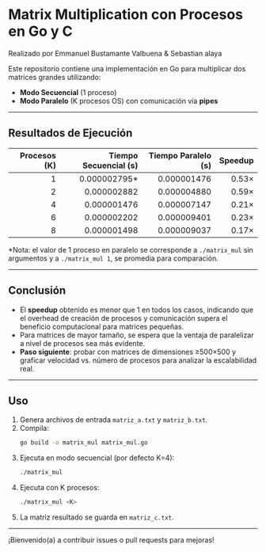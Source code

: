 # Matrix Multiplication con Procesos en Go y C
Realizado por Emmanuel Bustamante Valbuena & Sebastian alaya

Este repositorio contiene una implementación en Go para multiplicar dos matrices grandes utilizando:

- **Modo Secuencial** (1 proceso)
- **Modo Paralelo** (K procesos OS) con comunicación vía **pipes**

---

## Resultados de Ejecución

| Procesos (K) | Tiempo Secuencial (s) | Tiempo Paralelo (s) | Speedup |
|-------------:|----------------------:|--------------------:|--------:|
|            1 |          0.000002795* |           0.000001476 |   0.53× |
|            2 |          0.000002882 |           0.000004880 |   0.59× |
|            4 |          0.000001476 |           0.000007147 |   0.21× |
|            6 |          0.000002202 |           0.000009401 |   0.23× |
|            8 |          0.000001498 |           0.000009037 |   0.17× |

*Nota: el valor de 1 proceso en paralelo se corresponde a `./matrix_mul` sin argumentos y a `./matrix_mul 1`, se promedia para comparación.

---

## Conclusión

- El **speedup** obtenido es menor que 1 en todos los casos, indicando que el overhead de creación de procesos y comunicación supera el beneficio computacional para matrices pequeñas.  
- Para matrices de mayor tamaño, se espera que la ventaja de paralelizar a nivel de procesos sea más evidente.  
- **Paso siguiente**: probar con matrices de dimensiones ≥500×500 y graficar velocidad vs. número de procesos para analizar la escalabilidad real.

---

## Uso

1. Genera archivos de entrada `matriz_a.txt` y `matriz_b.txt`.  
2. Compila:
   ```bash
   go build -o matrix_mul matrix_mul.go
   ```
3. Ejecuta en modo secuencial (por defecto K=4):
   ```bash
   ./matrix_mul
   ```
4. Ejecuta con K procesos:
   ```bash
   ./matrix_mul <K>
   ```
5. La matriz resultado se guarda en `matriz_c.txt`.

---

¡Bienvenido(a) a contribuir issues o pull requests para mejoras!
